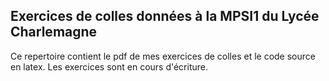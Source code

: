 ## Exercices de colles données à la MPSI1 du Lycée Charlemagne

Ce repertoire contient le pdf de mes exercices de colles et le code source en latex. Les exercices sont en cours d'écriture. 







